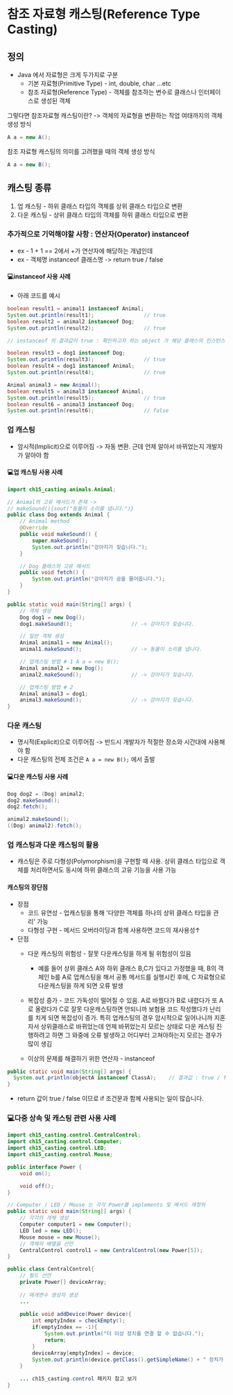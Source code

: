 # 참조 자료형 캐스팅(Reference Type Casting)
## 정의
- Java 에서  자료형은 크게 두가지로 구분
    - 기본 자료형(Primitive Type) - int, double, char ...etc
    - 참조 자료형(Reference Type) - 객체를 참조하는 변수로 클래스나 인터페이스로 생성된 객체

그렇다면 참조자료형 캐스팅이란? -> 객체의 자료형을 변환하는 작업
여태까지의 객체 생성 방식
```java
A a = new A();
```
참조 자료형 캐스팅의 의미를 고려했을 때의 객체 생성 방식
```java
A a = new B();
```

## 캐스팅 종류
1. 업 캐스팅 - 하위 클래스 타입의 객체를 상위 클래스 타입으로 변환
2. 다운 캐스팅 - 상위 클래스 타입의 객체를 하위 클래스 타입으로 변환

### 추가적으로 기억해야할 사항 : 연산자(Operator) instanceof
- ex - 1 + 1 == 2에서 +가 연산자에 해당하는 개념인데
- ex - 객체명 instanceof 클래스명 -> return true / false
#### 💻instanceof 사용 사례
- 아래 코드를 예시
```java
boolean result1 = animal1 instanceof Animal;
System.out.println(result1);                // true
boolean result2 = animal2 instanceof Dog;
System.out.println(result2);                // true

// instanceof 의 결과값이 true : 확인하고자 하는 object 가 해당 클래스의 인스턴스이거나 '하위 클래스'의 인스턴스 일 때

boolean result3 = dog1 instanceof Dog;
System.out.println(result3);                // true
boolean result4 = dog1 instanceof Animal;
System.out.println(result4);                // true

Animal animal3 = new Animal();
boolean result5 = animal3 instanceof Animal;
System.out.println(result5);                // true
boolean result6 = animal3 instanceof Dog;
System.out.println(result6);                // false
```

### 업 캐스팅
- 암시적(Implicit)으로 이루어짐 -> 자동 변환. 근데 언제 알아서 바뀌었는지 개발자가 알아야 함
#### 💻업 캐스팅 사용 사례
```java
import ch15_casting.animals.Animal;

// Animal의 고유 메서드가 존재 -> 
// makeSound(){sout("동물이 소리를 냅니다.")}
public class Dog extends Animal {
    // Animal method
    @Override
    public void makeSound() {
        super.makeSound();
        System.out.println("강아지가 짖습니다.");
    }

    // Dog 클래스의 고유 메서드
    public void fetch() {
        System.out.println("강아지가 공을 물어옵니다.");
    }
}

public static void main(String[] args) {
    // 객체 생성
    Dog dog1 = new Dog();
    dog1.makeSound();                   // -> 강아지가 짖습니다.

    // 일반 객체 생성
    Animal animal1 = new Animal();
    animal1.makeSound();                // -> 동물이 소리를 냅니다.

    // 업캐스팅 방법 # 1 A a = new B();
    Animal animal2 = new Dog();
    animal2.makeSound();                // -> 강아지가 짖습니다.

    // 업캐스팅 방법 # 2 
    Animal animal3 = dog1;
    animal3.makeSound();                // -> 강아지가 짖습니다.
}
```

### 다운 캐스팅
- 명시적(Explicit)으로 이루어짐 -> 반드시 개발자가 적절한 장소와 시간대에 사용해야 함
- 다운 캐스팅의 전제 조건은 `A a = new B();` 에서 출발
#### 💻다운 캐스팅 사용 사례
```java
Dog dog2 = (Dog) animal2;
dog2.makeSound();
dog2.fetch();

animal2.makeSound();
((Dog) animal2).fetch();
```
### 업 캐스팅과 다운 캐스팅의 활용
- 캐스팅은 주로 다형성(Polymorphism)을 구현할 때 사용. 상위 클래스 타입으로 객체를 처리하면서도 동시에 하위 클래스의 고유 기능을 사용 가능

#### 캐스팅의 장단점
- 장점
    - 코드 유연성 - 업캐스팅을 통해 '다양한 객체를 하나의 상위 클래스 타입을 관리' 가능
    - 다형성 구현 - 메서드 오버라이딩과 함께 사용하면 코드의 재사용성↑
- 단점
    - 다운 캐스팅의 위험성 - 잘못 다운캐스팅을 하게 될 위험성이 있음
        - 예를 들어 상위 클래스 A와 하위 클래스 B,C가 있다고 가정했을 때, B의 객체인 b를 A로 업캐스팅을 해서 공통 메서드를 실행시킨 후에,
          C 자료형으로 다운캐스팅을 하게 되면 오류 발생

    - 복잡성 증가 - 코드 가독성이 떨어질 수 있음. A로 바꿨다가 B로 내렸다가 또 A로 올렸다가 C로 잘못 다운캐스팅하면 안되니까 보험용 코드
      작성했다가 난리를 치게 되면 복잡성이 증가. 특히 업캐스팅의 경우 암시적으로 일어나니까 지혼자서 상위클래스로 바뀌었는데 언제 바뀌었는지
      모르는 상태로 다운 캐스팅 진행하려고 하면 그 와중에 오류 발생하고 어디부터 고쳐야하는지 모르는 경우가 많이 생김

    - 이상의 문제를 해결하기 위한 연산자 - instanceof
```java
public static void main(String[] args) {
  System.out.println(objectA instanceof ClassA);    // 결과값 : true / false
}
```
- return 값이 true / false 이므로 if 조건문과 함께 사용되는 일이 많습니다.

### 💻다중 상속 및 캐스팅 관련 사용 사례
```java
import ch15_casting.control.CentralControl;
import ch15_casting.control.Computer;
import ch15_casting.control.LED;
import ch15_casting.control.Mouse;

public interface Power {
    void on();

    void off();
}

// Computer / LED / Mouse 는 각각 Power를 implements 및 메서드 재정의
public static void main(String[] args) {
    // 각각의 개체 생성
    Computer computer1 = new Computer();
    LED led = new LED();
    Mouse mouse = new Mouse();
    // 객체의 배열을 선언
    CentralControl control1 = new CentralControl(new Power[5]);
}

public class CentralControl{
    // 필드 선언
    private Power[] deviceArray;
    
    // 매개변수 생성자 생성
    ...
    
    public void addDevice(Power device){
        int emptyIndex = checkEmpty();
        if(emptyIndex == -1){               
            System.out.println("더 이상 장치를 연결 할 수 없습니다.");
            return;
        }
        deviceArray[emptyIndex] = device;
        System.out.println(device.getClass().getSimpleName() + " 장치가 연결 되었습니다.");
    }
    
    ... ch15_casting.control 패키지 참고 보기
}
```